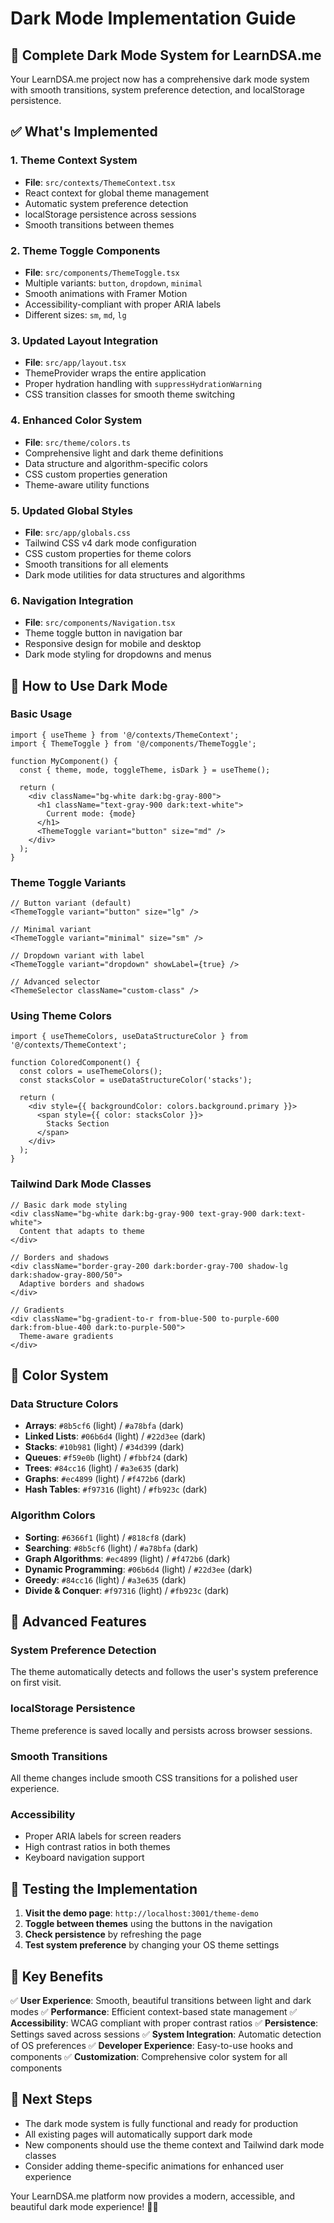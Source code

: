 # Dark Mode Implementation Guide

## 🌙 Complete Dark Mode System for LearnDSA.me

Your LearnDSA.me project now has a comprehensive dark mode system with smooth transitions, system preference detection, and localStorage persistence.

## ✅ What's Implemented

### 1. Theme Context System
- **File**: `src/contexts/ThemeContext.tsx`
- React context for global theme management
- Automatic system preference detection
- localStorage persistence across sessions
- Smooth transitions between themes

### 2. Theme Toggle Components
- **File**: `src/components/ThemeToggle.tsx`
- Multiple variants: `button`, `dropdown`, `minimal`
- Smooth animations with Framer Motion
- Accessibility-compliant with proper ARIA labels
- Different sizes: `sm`, `md`, `lg`

### 3. Updated Layout Integration
- **File**: `src/app/layout.tsx`
- ThemeProvider wraps the entire application
- Proper hydration handling with `suppressHydrationWarning`
- CSS transition classes for smooth theme switching

### 4. Enhanced Color System
- **File**: `src/theme/colors.ts`
- Comprehensive light and dark theme definitions
- Data structure and algorithm-specific colors
- CSS custom properties generation
- Theme-aware utility functions

### 5. Updated Global Styles
- **File**: `src/app/globals.css`
- Tailwind CSS v4 dark mode configuration
- CSS custom properties for theme colors
- Smooth transitions for all elements
- Dark mode utilities for data structures and algorithms

### 6. Navigation Integration
- **File**: `src/components/Navigation.tsx`
- Theme toggle button in navigation bar
- Responsive design for mobile and desktop
- Dark mode styling for dropdowns and menus

## 🚀 How to Use Dark Mode

### Basic Usage

```tsx
import { useTheme } from '@/contexts/ThemeContext';
import { ThemeToggle } from '@/components/ThemeToggle';

function MyComponent() {
  const { theme, mode, toggleTheme, isDark } = useTheme();
  
  return (
    <div className="bg-white dark:bg-gray-800">
      <h1 className="text-gray-900 dark:text-white">
        Current mode: {mode}
      </h1>
      <ThemeToggle variant="button" size="md" />
    </div>
  );
}
```

### Theme Toggle Variants

```tsx
// Button variant (default)
<ThemeToggle variant="button" size="lg" />

// Minimal variant
<ThemeToggle variant="minimal" size="sm" />

// Dropdown variant with label
<ThemeToggle variant="dropdown" showLabel={true} />

// Advanced selector
<ThemeSelector className="custom-class" />
```

### Using Theme Colors

```tsx
import { useThemeColors, useDataStructureColor } from '@/contexts/ThemeContext';

function ColoredComponent() {
  const colors = useThemeColors();
  const stacksColor = useDataStructureColor('stacks');
  
  return (
    <div style={{ backgroundColor: colors.background.primary }}>
      <span style={{ color: stacksColor }}>
        Stacks Section
      </span>
    </div>
  );
}
```

### Tailwind Dark Mode Classes

```tsx
// Basic dark mode styling
<div className="bg-white dark:bg-gray-900 text-gray-900 dark:text-white">
  Content that adapts to theme
</div>

// Borders and shadows
<div className="border-gray-200 dark:border-gray-700 shadow-lg dark:shadow-gray-800/50">
  Adaptive borders and shadows
</div>

// Gradients
<div className="bg-gradient-to-r from-blue-500 to-purple-600 dark:from-blue-400 dark:to-purple-500">
  Theme-aware gradients
</div>
```

## 🎨 Color System

### Data Structure Colors
- **Arrays**: `#8b5cf6` (light) / `#a78bfa` (dark)
- **Linked Lists**: `#06b6d4` (light) / `#22d3ee` (dark)
- **Stacks**: `#10b981` (light) / `#34d399` (dark)
- **Queues**: `#f59e0b` (light) / `#fbbf24` (dark)
- **Trees**: `#84cc16` (light) / `#a3e635` (dark)
- **Graphs**: `#ec4899` (light) / `#f472b6` (dark)
- **Hash Tables**: `#f97316` (light) / `#fb923c` (dark)

### Algorithm Colors
- **Sorting**: `#6366f1` (light) / `#818cf8` (dark)
- **Searching**: `#8b5cf6` (light) / `#a78bfa` (dark)
- **Graph Algorithms**: `#ec4899` (light) / `#f472b6` (dark)
- **Dynamic Programming**: `#06b6d4` (light) / `#22d3ee` (dark)
- **Greedy**: `#84cc16` (light) / `#a3e635` (dark)
- **Divide & Conquer**: `#f97316` (light) / `#fb923c` (dark)

## 🔧 Advanced Features

### System Preference Detection
The theme automatically detects and follows the user's system preference on first visit.

### localStorage Persistence
Theme preference is saved locally and persists across browser sessions.

### Smooth Transitions
All theme changes include smooth CSS transitions for a polished user experience.

### Accessibility
- Proper ARIA labels for screen readers
- High contrast ratios in both themes
- Keyboard navigation support

## 📱 Testing the Implementation

1. **Visit the demo page**: `http://localhost:3001/theme-demo`
2. **Toggle between themes** using the buttons in the navigation
3. **Check persistence** by refreshing the page
4. **Test system preference** by changing your OS theme settings

## 🎯 Key Benefits

✅ **User Experience**: Smooth, beautiful transitions between light and dark modes
✅ **Performance**: Efficient context-based state management
✅ **Accessibility**: WCAG compliant with proper contrast ratios
✅ **Persistence**: Settings saved across sessions
✅ **System Integration**: Automatic detection of OS preferences
✅ **Developer Experience**: Easy-to-use hooks and components
✅ **Customization**: Comprehensive color system for all components

## 🔮 Next Steps

- The dark mode system is fully functional and ready for production
- All existing pages will automatically support dark mode
- New components should use the theme context and Tailwind dark mode classes
- Consider adding theme-specific animations for enhanced user experience

Your LearnDSA.me platform now provides a modern, accessible, and beautiful dark mode experience! 🌙✨